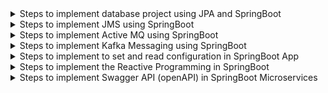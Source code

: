 <details>
  <summary>
    Steps to implement database project using JPA and SpringBoot
  </summary>
</details>
<details>  
  <summary>
    Steps to implement JMS using SpringBoot
  </summary>
</details>
<details>  
  <summary>
    Steps to implement Active MQ using SpringBoot
  </summary>
</details>
<details>
  <summary>
    Steps to implement Kafka Messaging using SpringBoot
  </summary>
</details>
<details>
  <summary>  
    Steps to implement to set and read configuration in SpringBoot App
  </summary>
</details>
<details>
  <summary>
    Steps to implement the Reactive Programming in SpringBoot
  </summary>
</details>
<details>
  <summary>
    Steps to implement Swagger API (openAPI) in SpringBoot Microservices
  </summary>
</details>
